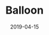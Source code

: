 ---
title: Balloon
date: '2019-04-15'
thumb_image: images/mar-4yo/4-mar-balloon.jpg
thumb_image_alt: Balloon
image: images/mar-4yo/4-mar-balloon.jpg
image_alt: Balloon
template: project
---	